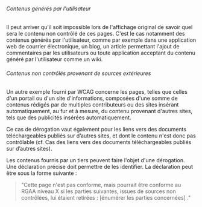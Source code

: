 ###### Contenus générés par l'utilisateur

Il peut arriver qu'il soit impossible lors de l'affichage original de savoir quel sera le contenu non contrôlé de ces pages. C'est le cas notamment des contenus générés par l'utilisateur, comme par exemple dans une application web de courrier électronique, un blog, un article permettant l'ajout de commentaires par les utilisateurs ou toute application acceptant du contenu généré par l'utilisateur comme un wiki.

###### Contenus non contrôlés provenant de sources extérieures

Un autre exemple fourni par WCAG concerne les pages, telles que celles d'un portail ou d'un site d'informations, composées d'une somme de contenus rédigés par de multiples contributeurs ou des sites insérant automatiquement, au fur et à mesure, du contenu provenant d'autres sites, tels que des publicités insérées automatiquement.

Ce cas de dérogation vaut également pour les liens vers des documents téléchargeables publiés sur d’autres sites, et dont le contenu n'est donc pas contrôlable (cf. Cas des liens vers des documents téléchargeables publiés sur d’autres sites).

Les contenus fournis par un tiers peuvent faire l'objet d'une dérogation. Une déclaration précise doit permettre de les identifier. La déclaration peut être sous la forme suivante :
>"Cette page n'est pas conforme, mais pourrait être conforme au RGAA niveau X si les parties suivantes, issues de sources non contrôlées, lui étaient retirées : [énumérer les parties concernées] ."
